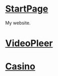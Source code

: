 # [StartPage](https://generat17.github.io/)
My website.

# [VideoPleer](https://generat17.github.io/)
# [Casino](https://generat17.github.io/)
